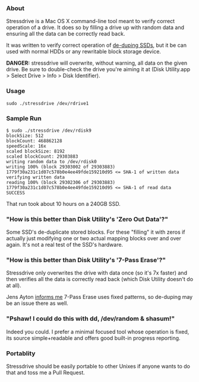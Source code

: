 ### About

Stressdrive is a Mac OS X command-line tool meant to verify correct operation of a drive. It does so by filling a drive up with random data and ensuring all the data can be correctly read back.

It was written to verify correct operation of [de-duping SSDs](http://storagemojo.com/2011/06/27/de-dup-too-much-of-good-thing/), but it be can used with normal HDDs or any rewritable block storage device.

**DANGER:** stressdrive will overwrite, without warning, all data on the given drive. Be sure to double-check the drive you're aiming it at (Disk Utility.app > Select Drive > Info > Disk Identifier).

### Usage

	sudo ./stressdrive /dev/rdrive1

### Sample Run

	$ sudo ./stressdrive /dev/rdisk9
	blockSize: 512
	blockCount: 468862128
	speedScale: 16x
	scaled blockSize: 8192
	scaled blockCount: 29303883
	writing random data to /dev/rdisk0
	writing 100% (block 29303002 of 29303883)
	1779f30a231c1d07c578b0e4ee49fde159210d95 <= SHA-1 of written data
	verifying written data
	reading 100% (block 29302306 of 29303883)
	1779f30a231c1d07c578b0e4ee49fde159210d95 <= SHA-1 of read data
	SUCCESS

That run took about 10 hours on a 240GB SSD.

### "How is this better than Disk Utility's 'Zero Out Data'?"

Some SSD's de-duplicate stored blocks. For these "filling" it with zeros if actually just modifying one or two actual mapping blocks over and over again. It's not a real test of the SSD's hardware.

### "How is this better than Disk Utility's '7-Pass Erase'?"

Stressdrive only overwrites the drive with data once (so it's 7x faster) and then verifies all the data is correctly read back (which Disk Utility doesn't do at all).

Jens Ayton [informs me](https://twitter.com/ahruman/status/136930141568905217) 7-Pass Erase uses fixed patterns, so de-duping may be an issue there as well.

### "Pshaw! I could do this with dd, /dev/random & shasum!"

Indeed you could. I prefer a minimal focused tool whose operation is fixed, its source simple+readable and offers good built-in progress reporting.

### Portablity

Stressdrive should be easily portable to other Unixes if anyone wants to do that and toss me a Pull Request.
